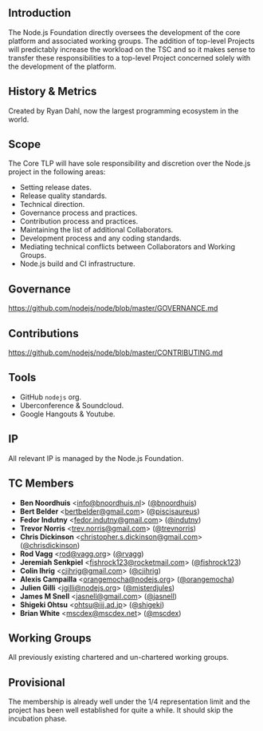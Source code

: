 ## Introduction

The Node.js Foundation directly oversees the development of the core
platform and associated working groups. The addition of top-level Projects
will predictably increase the workload on the TSC and so it makes sense to
transfer these responsibilities to a top-level Project concerned solely
with the development of the platform.

## History & Metrics

Created by Ryan Dahl, now the largest programming ecosystem in the world.

## Scope

The Core TLP will have sole responsibility and discretion over the Node.js
project in the following areas:

* Setting release dates.
* Release quality standards.
* Technical direction.
* Governance process and practices.
* Contribution process and practices.
* Maintaining the list of additional Collaborators.
* Development process and any coding standards.
* Mediating technical conflicts between Collaborators and Working Groups.
* Node.js build and CI infrastructure.

## Governance

https://github.com/nodejs/node/blob/master/GOVERNANCE.md

## Contributions

https://github.com/nodejs/node/blob/master/CONTRIBUTING.md

## Tools

* GitHub `nodejs` org.
* Uberconference & Soundcloud.
* Google Hangouts & Youtube.

## IP

All relevant IP is managed by the Node.js Foundation.

## TC Members

* **Ben Noordhuis** &lt;info@bnoordhuis.nl&gt; ([@bnoordhuis](https://github.com/bnoordhuis))
* **Bert Belder** &lt;bertbelder@gmail.com&gt; ([@piscisaureus](https://github.com/piscisaureus))
* **Fedor Indutny** &lt;fedor.indutny@gmail.com&gt; ([@indutny](https://github.com/indutny))
* **Trevor Norris** &lt;trev.norris@gmail.com&gt; ([@trevnorris](https://github.com/trevnorris))
* **Chris Dickinson** &lt;christopher.s.dickinson@gmail.com&gt; ([@chrisdickinson](https://github.com/chrisdickinson))
* **Rod Vagg** &lt;rod@vagg.org&gt; ([@rvagg](https://github.com/rvagg))
* **Jeremiah Senkpiel** &lt;fishrock123@rocketmail.com&gt; ([@fishrock123](https://github.com/fishrock123))
* **Colin Ihrig** &lt;cjihrig@gmail.com&gt; ([@cjihrig](https://github.com/cjihrig))
* **Alexis Campailla** &lt;orangemocha@nodejs.org&gt; ([@orangemocha](https://github.com/orangemocha))
* **Julien Gilli** &lt;jgilli@nodejs.org&gt; ([@misterdjules](https://github.com/misterdjules))
* **James M Snell** &lt;jasnell@gmail.com&gt; ([@jasnell](https://github.com/jasnell))
* **Shigeki Ohtsu** &lt;ohtsu@iij.ad.jp&gt; ([@shigeki](https://github.com/shigeki))
* **Brian White** &lt;mscdex@mscdex.net&gt; ([@mscdex](https://github.com/mscdex))

## Working Groups

All previously existing chartered and un-chartered working groups.

## Provisional

The membership is already well under the 1/4 representation limit and the
project has been well established for quite a while. It should skip the
incubation phase.
